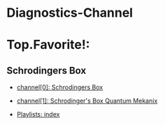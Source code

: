 # Diagnostics-Channel

# Top.Favorite!:
## Schrodingers Box
- [channel[0]: Schrodingers Box](https://www.youtube.com/c/SchrodingersBox)
- [channel[1]: Schrodinger's Box Quantum Mekanix](https://www.youtube.com/channel/UCIzxq-myPtltEVZPZ8H4spg)

- [Playlists: index](https://www.youtube.com/c/SchrodingersBox/playlists)
